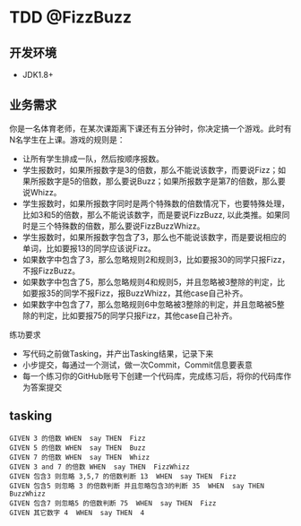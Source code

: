 # TDD @FizzBuzz


## 开发环境
 - JDK1.8+
 
## 业务需求


你是一名体育老师，在某次课距离下课还有五分钟时，你决定搞一个游戏。此时有N名学生在上课。游戏的规则是：
- 让所有学生排成一队，然后按顺序报数。
- 学生报数时，如果所报数字是3的倍数，那么不能说该数字，而要说Fizz；如果所报数字是5的倍数，那么要说Buzz；如果所报数字是第7的倍数，那么要说Whizz。
- 学生报数时，如果所报数字同时是两个特殊数的倍数情况下，也要特殊处理，比如3和5的倍数，那么不能说该数字，而是要说FizzBuzz, 以此类推。如果同时是三个特殊数的倍数，那么要说FizzBuzzWhizz。
- 学生报数时，如果所报数字包含了3，那么也不能说该数字，而是要说相应的单词，比如要报13的同学应该说Fizz。
- 如果数字中包含了3，那么忽略规则2和规则3，比如要报30的同学只报Fizz，不报FizzBuzz。
- 如果数字中包含了5，那么忽略规则4和规则5，并且忽略被3整除的判定，比如要报35的同学不报Fizz，报BuzzWhizz，其他case自己补齐。
- 如果数字中包含了7，那么忽略规则6中忽略被3整除的判定，并且忽略被5整除的判定，比如要报75的同学只报Fizz，其他case自己补齐。


练功要求

- 写代码之前做Tasking，并产出Tasking结果，记录下来
- 小步提交，每通过一个测试，做一次Commit，Commit信息要表意
- 每一个练习你的GitHub账号下创建一个代码库，完成练习后，将你的代码库作为答案提交



## tasking

~~~
GIVEN 3 的倍数 WHEN  say THEN  Fizz
GIVEN 5 的倍数 WHEN  say THEN  Buzz
GIVEN 7 的倍数 WHEN  say THEN  Whizz 
GIVEN 3 and 7 的倍数 WHEN  say THEN  FizzWhizz 
GIVEN 包含3 则忽略 3,5,7 的倍数判断 13  WHEN  say THEN  Fizz
GIVEN 包含5 则忽略 3 的倍数判断 并且忽略包含3的判断 35  WHEN  say THEN  BuzzWhizz
GIVEN 包含7 则忽略5 的倍数判断 75  WHEN  say THEN  Fizz
GIVEN 其它数字 4  WHEN  say THEN  4
~~~


